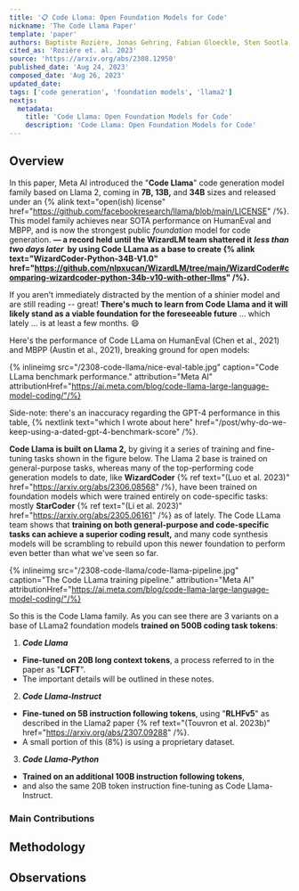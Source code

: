 ```yaml
---
title: '📋 Code Llama: Open Foundation Models for Code'
nickname: 'The Code Llama Paper'
template: 'paper'
authors: Baptiste Rozière, Jonas Gehring, Fabian Gloeckle, Sten Sootla, Itai Gat, Ellen Tan, Yossef (Yossi) Adi, Jingyu Liu, Tal Remez, Jérémy Rapin, Artyom Kozhevnikov, Ivan Evtimov, Joanna Bitton, Manish Bhatt, Cristian Canton Ferrer, Aaron Grattafiori, Wenhan Xiong, Alexandre Defossez, Jade Copet, Faisal Azhar, Hugo Touvron, Gabriel Synnaeve, Louis Martin, Nicolas Usunier, Thomas Scialom
cited_as: 'Rozière et. al. 2023'
source: 'https://arxiv.org/abs/2308.12950'
published_date: 'Aug 24, 2023'
composed_date: 'Aug 26, 2023'
updated_date:
tags: ['code generation', 'foundation models', 'llama2']
nextjs:
  metadata:
    title: 'Code Llama: Open Foundation Models for Code'
    description: 'Code Llama: Open Foundation Models for Code'
---
```


## Overview

In this paper, Meta AI introduced the "**Code Llama**" code generation model family based on Llama 2, coming in **7B, 13B,** and **34B** sizes and released under an {% alink text="open(ish) license" href="https://github.com/facebookresearch/llama/blob/main/LICENSE" /%}. This model family achieves near SOTA performance on HumanEval and MBPP, and is now the strongest public _foundation_ model for code generation. **&#8212; a record held until the WizardLM team shattered it** **_less than two days later_ &nbsp;by using Code LLama as a base to create {% alink text="WizardCoder-Python-34B-V1.0" href="https://github.com/nlpxucan/WizardLM/tree/main/WizardCoder#comparing-wizardcoder-python-34b-v10-with-other-llms" /%}.**

If you aren't immediately distracted by the mention of a shinier model and are still reading -- great! **There's much to learn from Code Llama and it will likely stand as a viable foundation for the foreseeable future** ... which lately ... is at least a few months. 😄

Here's the performance of Code LLama on HumanEval (Chen et al., 2021) and MBPP (Austin et al., 2021), breaking ground for open models:

{% inlineimg src="/2308-code-llama/nice-eval-table.jpg" caption="Code LLama benchmark performance." attribution="Meta AI" attributionHref="https://ai.meta.com/blog/code-llama-large-language-model-coding/"/%}

Side-note: there's an inaccuracy regarding the GPT-4 performance in this table, {% nextlink text="which I wrote about here" href="/post/why-do-we-keep-using-a-dated-gpt-4-benchmark-score" /%}.

**Code Llama is built on Llama 2,** by giving it a series of training and fine-tuning tasks shown in the figure below. The Llama 2 base is trained on general-purpose tasks, whereas many of the top-performing code generation models to date, like **WizardCoder** {% ref text="(Luo et al. 2023)" href="https://arxiv.org/abs/2306.08568" /%}, have been trained on foundation models which were trained entirely on code-specific tasks: mostly **StarCoder** {% ref text="(Li et al. 2023)" href="https://arxiv.org/abs/2305.06161" /%} as of lately. The Code LLama team shows that **training on both general-purpose and code-specific tasks can achieve a superior coding result,** and many code synthesis models will be scrambling to rebuild upon this newer foundation to perform even better than what we've seen so far.

{% inlineimg src="/2308-code-llama/code-llama-pipeline.jpg" caption="The Code LLama training pipeline." attribution="Meta AI" attributionHref="https://ai.meta.com/blog/code-llama-large-language-model-coding/"/%}

So this is the Code Llama family. As you can see there are 3 variants on a base of LLama2 foundation models **trained on 500B coding task tokens**:

1. _**Code Llama**_

- **Fine-tuned on 20B long context tokens**, a process referred to in the paper as "**LCFT**".
- The important details will be outlined in these notes.

2. _**Code Llama-Instruct**_

- **Fine-tuned on 5B instruction following tokens**, using "**RLHFv5**" as described in the Llama2 paper {% ref text="(Touvron et al. 2023b)" href="https://arxiv.org/abs/2307.09288" /%}.
- A small portion of this (8%) is using a proprietary dataset.

3. _**Code Llama-Python**_

- **Trained on an additional 100B instruction following tokens**,
- and also the same 20B token instruction fine-tuning as Code Llama-Instruct.

### Main Contributions

## Methodology

## Observations
